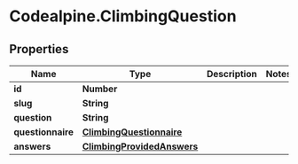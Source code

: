 # Codealpine.ClimbingQuestion

## Properties
Name | Type | Description | Notes
------------ | ------------- | ------------- | -------------
**id** | **Number** |  | 
**slug** | **String** |  | 
**question** | **String** |  | 
**questionnaire** | [**ClimbingQuestionnaire**](ClimbingQuestionnaire.md) |  | 
**answers** | [**ClimbingProvidedAnswers**](ClimbingProvidedAnswers.md) |  | 

